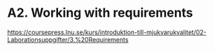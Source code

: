 # A2. Working with requirements

https://coursepress.lnu.se/kurs/introduktion-till-mjukvarukvalitet/02-Laborationsuppgifter/3.%20Requirements